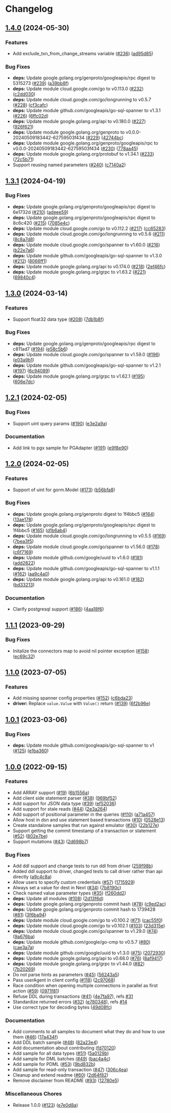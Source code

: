 # Changelog

## [1.4.0](https://github.com/googleapis/go-sql-spanner/compare/v1.3.1...v1.4.0) (2024-05-30)


### Features

* Add exclude_txn_from_change_streams variable ([#236](https://github.com/googleapis/go-sql-spanner/issues/236)) ([ad95d85](https://github.com/googleapis/go-sql-spanner/commit/ad95d8522eb5ca12be089a5cd235a10aa81b0bfd))


### Bug Fixes

* **deps:** Update google.golang.org/genproto/googleapis/rpc digest to 5315273 ([#239](https://github.com/googleapis/go-sql-spanner/issues/239)) ([a39bb8f](https://github.com/googleapis/go-sql-spanner/commit/a39bb8f6e966335531114aadd49f01ddbf072e8a))
* **deps:** Update module cloud.google.com/go to v0.113.0 ([#232](https://github.com/googleapis/go-sql-spanner/issues/232)) ([c2dd030](https://github.com/googleapis/go-sql-spanner/commit/c2dd0303a8b788947e4190659ae87dd67dbf941e))
* **deps:** Update module cloud.google.com/go/longrunning to v0.5.7 ([#228](https://github.com/googleapis/go-sql-spanner/issues/228)) ([cf3cafc](https://github.com/googleapis/go-sql-spanner/commit/cf3cafcd58160076e97bff6e6cc10f72904226d9))
* **deps:** Update module github.com/googleapis/go-sql-spanner to v1.3.1 ([#226](https://github.com/googleapis/go-sql-spanner/issues/226)) ([6ffc02d](https://github.com/googleapis/go-sql-spanner/commit/6ffc02df3b01691100f1a76532cdc109ff807f20))
* **deps:** Update module google.golang.org/api to v0.180.0 ([#227](https://github.com/googleapis/go-sql-spanner/issues/227)) ([926f621](https://github.com/googleapis/go-sql-spanner/commit/926f6214f58f1e60973c000c45be07a232b4649a))
* **deps:** Update module google.golang.org/genproto to v0.0.0-20240509183442-62759503f434 ([#229](https://github.com/googleapis/go-sql-spanner/issues/229)) ([42744bc](https://github.com/googleapis/go-sql-spanner/commit/42744bc8f73d32940629249789cff67a63f4067c))
* **deps:** Update module google.golang.org/genproto/googleapis/rpc to v0.0.0-20240509183442-62759503f434 ([#230](https://github.com/googleapis/go-sql-spanner/issues/230)) ([778aa45](https://github.com/googleapis/go-sql-spanner/commit/778aa45f4a9e1b70dd0cd040e89336c75fa0821a))
* **deps:** Update module google.golang.org/protobuf to v1.34.1 ([#233](https://github.com/googleapis/go-sql-spanner/issues/233)) ([72c5b71](https://github.com/googleapis/go-sql-spanner/commit/72c5b713a749d0f43a03dbad92ca76f583218c55))
* Support reusing named parameters ([#240](https://github.com/googleapis/go-sql-spanner/issues/240)) ([c7140a2](https://github.com/googleapis/go-sql-spanner/commit/c7140a2a4b568d81969949dd76525b67606f04ee))

## [1.3.1](https://github.com/googleapis/go-sql-spanner/compare/v1.3.0...v1.3.1) (2024-04-19)


### Bug Fixes

* **deps:** Update google.golang.org/genproto/googleapis/rpc digest to 6e1732d ([#210](https://github.com/googleapis/go-sql-spanner/issues/210)) ([adeee59](https://github.com/googleapis/go-sql-spanner/commit/adeee596a12d16788d4787524929b8671cc59786))
* **deps:** Update google.golang.org/genproto/googleapis/rpc digest to 8c6c420 ([#215](https://github.com/googleapis/go-sql-spanner/issues/215)) ([7085e4c](https://github.com/googleapis/go-sql-spanner/commit/7085e4cfea014707a35af6c9612f734fa26f3012))
* **deps:** Update module cloud.google.com/go to v0.112.2 ([#217](https://github.com/googleapis/go-sql-spanner/issues/217)) ([cc65283](https://github.com/googleapis/go-sql-spanner/commit/cc6528320afe1079cd6ebc2999ffe3d3d596fd17))
* **deps:** Update module cloud.google.com/go/longrunning to v0.5.6 ([#211](https://github.com/googleapis/go-sql-spanner/issues/211)) ([8c8a7d8](https://github.com/googleapis/go-sql-spanner/commit/8c8a7d824c5ca19b013787e0aca53d60154750b8))
* **deps:** Update module cloud.google.com/go/spanner to v1.60.0 ([#216](https://github.com/googleapis/go-sql-spanner/issues/216)) ([b22e7a6](https://github.com/googleapis/go-sql-spanner/commit/b22e7a6c4670dad5f481989ed8dbbc5dd5ef3dee))
* **deps:** Update module github.com/googleapis/go-sql-spanner to v1.3.0 ([#212](https://github.com/googleapis/go-sql-spanner/issues/212)) ([8066ff1](https://github.com/googleapis/go-sql-spanner/commit/8066ff13f9981460903fd0f0eea7be7a339a5b43))
* **deps:** Update module google.golang.org/api to v0.174.0 ([#218](https://github.com/googleapis/go-sql-spanner/issues/218)) ([2ef46fc](https://github.com/googleapis/go-sql-spanner/commit/2ef46fce92c691cfe3fc886425331aee57d67143))
* **deps:** Update module google.golang.org/grpc to v1.63.2 ([#221](https://github.com/googleapis/go-sql-spanner/issues/221)) ([69840c4](https://github.com/googleapis/go-sql-spanner/commit/69840c4b2aa226bc7f6c3deac043c5d63f450799))

## [1.3.0](https://github.com/googleapis/go-sql-spanner/compare/v1.2.1...v1.3.0) (2024-03-14)


### Features

* Support float32 data type ([#208](https://github.com/googleapis/go-sql-spanner/issues/208)) ([7db1b8f](https://github.com/googleapis/go-sql-spanner/commit/7db1b8f0be6f60a4d20f206bcebbebedd5f2d460))


### Bug Fixes

* **deps:** Update google.golang.org/genproto/googleapis/rpc digest to c811ad7 ([#194](https://github.com/googleapis/go-sql-spanner/issues/194)) ([e58c5b6](https://github.com/googleapis/go-sql-spanner/commit/e58c5b6888078f61fba743393151f058302ff720))
* **deps:** Update module cloud.google.com/go/spanner to v1.59.0 ([#196](https://github.com/googleapis/go-sql-spanner/issues/196)) ([e03a9b1](https://github.com/googleapis/go-sql-spanner/commit/e03a9b14854560e7f85a8405876d03cbc753b32a))
* **deps:** Update module github.com/googleapis/go-sql-spanner to v1.2.1 ([#197](https://github.com/googleapis/go-sql-spanner/issues/197)) ([6c94089](https://github.com/googleapis/go-sql-spanner/commit/6c940890863a720e1849ab9946c90f4b4b3debd9))
* **deps:** Update module google.golang.org/grpc to v1.62.1 ([#195](https://github.com/googleapis/go-sql-spanner/issues/195)) ([606e7dc](https://github.com/googleapis/go-sql-spanner/commit/606e7dc07f272dd3a0999859ad2af10e6d964189))

## [1.2.1](https://github.com/googleapis/go-sql-spanner/compare/v1.2.0...v1.2.1) (2024-02-05)


### Bug Fixes

* Support uint query params ([#190](https://github.com/googleapis/go-sql-spanner/issues/190)) ([e3e2a9a](https://github.com/googleapis/go-sql-spanner/commit/e3e2a9a9fd14f2a4940dd24e73a5a79aa0431580))


### Documentation

* Add link to pgx sample for PGAdapter ([#191](https://github.com/googleapis/go-sql-spanner/issues/191)) ([e9f8e90](https://github.com/googleapis/go-sql-spanner/commit/e9f8e901b5cc345344d9369b92df8d093b4d47a8))

## [1.2.0](https://github.com/googleapis/go-sql-spanner/compare/v1.1.1...v1.2.0) (2024-02-05)


### Features

* Support of uint for gorm.Model  ([#173](https://github.com/googleapis/go-sql-spanner/issues/173)) ([b56bfa8](https://github.com/googleapis/go-sql-spanner/commit/b56bfa8df549780852674f178a1c06f56f0f4c45))


### Bug Fixes

* **deps:** Update google.golang.org/genproto digest to 1f4bbc5 ([#164](https://github.com/googleapis/go-sql-spanner/issues/164)) ([13ae178](https://github.com/googleapis/go-sql-spanner/commit/13ae17898fc30b3cf8ca24320899ae04ed86d8a7))
* **deps:** Update google.golang.org/genproto/googleapis/rpc digest to 1f4bbc5 ([#165](https://github.com/googleapis/go-sql-spanner/issues/165)) ([d1b6ab4](https://github.com/googleapis/go-sql-spanner/commit/d1b6ab4737037b7997c3ccaea9ba2cf109948695))
* **deps:** Update module cloud.google.com/go/longrunning to v0.5.5 ([#169](https://github.com/googleapis/go-sql-spanner/issues/169)) ([7bea3f5](https://github.com/googleapis/go-sql-spanner/commit/7bea3f5597b8d7f3dbdec56faf63dc0538874708))
* **deps:** Update module cloud.google.com/go/spanner to v1.56.0 ([#178](https://github.com/googleapis/go-sql-spanner/issues/178)) ([c6f7169](https://github.com/googleapis/go-sql-spanner/commit/c6f7169158dcb471529fbd8d75013e1a86e38519))
* **deps:** Update module github.com/google/uuid to v1.6.0 ([#181](https://github.com/googleapis/go-sql-spanner/issues/181)) ([add2822](https://github.com/googleapis/go-sql-spanner/commit/add282209e18108f9d318a4e477f05fbe509920c))
* **deps:** Update module github.com/googleapis/go-sql-spanner to v1.1.1 ([#162](https://github.com/googleapis/go-sql-spanner/issues/162)) ([aa9c4a0](https://github.com/googleapis/go-sql-spanner/commit/aa9c4a07fc3b15f4f1e5e61cc78257e5dbbdca4c))
* **deps:** Update module google.golang.org/api to v0.161.0 ([#182](https://github.com/googleapis/go-sql-spanner/issues/182)) ([bd33213](https://github.com/googleapis/go-sql-spanner/commit/bd33213dc437c900b1b11f05ef9e4600381f7e0c))


### Documentation

* Clarify postgresql support ([#186](https://github.com/googleapis/go-sql-spanner/issues/186)) ([4aa18f6](https://github.com/googleapis/go-sql-spanner/commit/4aa18f64cabe252f71612294127b9791eb90072c))

## [1.1.1](https://github.com/googleapis/go-sql-spanner/compare/v1.1.0...v1.1.1) (2023-09-29)


### Bug Fixes

* Initalize the connectors map to avoid nil pointer exception ([#158](https://github.com/googleapis/go-sql-spanner/issues/158)) ([ec69c32](https://github.com/googleapis/go-sql-spanner/commit/ec69c321262631c3cdc4369c01ed8abc6932792f))

## [1.1.0](https://github.com/googleapis/go-sql-spanner/compare/v1.0.1...v1.1.0) (2023-07-05)


### Features

* Add missing spanner config properties ([#152](https://github.com/googleapis/go-sql-spanner/issues/152)) ([c6bda23](https://github.com/googleapis/go-sql-spanner/commit/c6bda23e86f3679bb48c33e19ebf413ca984a4ee))
* **driver:** Replace `value.Value` with `Value()` return ([#139](https://github.com/googleapis/go-sql-spanner/issues/139)) ([6f2b96e](https://github.com/googleapis/go-sql-spanner/commit/6f2b96ea14d87a3edfdbaa0738139cd09862e618))

## [1.0.1](https://github.com/googleapis/go-sql-spanner/compare/v1.0.0...v1.0.1) (2023-03-06)


### Bug Fixes

* **deps:** Update module github.com/googleapis/go-sql-spanner to v1 ([#125](https://github.com/googleapis/go-sql-spanner/issues/125)) ([e1ba360](https://github.com/googleapis/go-sql-spanner/commit/e1ba360543b59ae930b4228a03b94cc724dd14d3))

## [1.0.0](https://github.com/googleapis/go-sql-spanner/compare/v1.0.0...v1.0.0) (2022-09-15)


### Features

* Add ARRAY support ([#19](https://github.com/googleapis/go-sql-spanner/issues/19)) ([6b1556a](https://github.com/googleapis/go-sql-spanner/commit/6b1556a8db409fbab0998fdcde59521b26495472))
* Add client side statement parser ([#38](https://github.com/googleapis/go-sql-spanner/issues/38)) ([969bf52](https://github.com/googleapis/go-sql-spanner/commit/969bf52b2cda303349746de9730557242082893c))
* Add support for JSON data type ([#39](https://github.com/googleapis/go-sql-spanner/issues/39)) ([ef52036](https://github.com/googleapis/go-sql-spanner/commit/ef5203657aa8e2173e387ea6aede02d457577790))
* Add support for stale reads ([#44](https://github.com/googleapis/go-sql-spanner/issues/44)) ([2e3a264](https://github.com/googleapis/go-sql-spanner/commit/2e3a2645073d7c9174b3aec934c1e1fcbb06534c))
* Add support of positional parameter in the queries ([#110](https://github.com/googleapis/go-sql-spanner/issues/110)) ([a71a457](https://github.com/googleapis/go-sql-spanner/commit/a71a457261ea8e522d320726a8aeea6768f08acf))
* Allow host in dsn and use statement based transactions ([#10](https://github.com/googleapis/go-sql-spanner/issues/10)) ([0528e13](https://github.com/googleapis/go-sql-spanner/commit/0528e13eed6ccb0b71636554f79c9d278242987c))
* Create standalone samples that run against emulator ([#30](https://github.com/googleapis/go-sql-spanner/issues/30)) ([22b127e](https://github.com/googleapis/go-sql-spanner/commit/22b127e111dc7f8e3a8dfb83e1f3dd736640fcaf))
* Support getting the commit timestamp of a transaction or statement ([#52](https://github.com/googleapis/go-sql-spanner/issues/52)) ([802e7be](https://github.com/googleapis/go-sql-spanner/commit/802e7be6dd18dd6c75991bc129116892a45de944))
* Support mutations ([#43](https://github.com/googleapis/go-sql-spanner/issues/43)) ([2d698b7](https://github.com/googleapis/go-sql-spanner/commit/2d698b754205888fcd4487ec0793c956f42bbf56))


### Bug Fixes

* Add ddl support and change tests to run ddl from driver ([259f98b](https://github.com/googleapis/go-sql-spanner/commit/259f98b017849d158ff799de5c947bb0c39eb4f2))
* Added ddl support to driver, changed tests to call driver rather than api directly ([a9c4c8a](https://github.com/googleapis/go-sql-spanner/commit/a9c4c8a50b3823d2eff368fd672dd7e4adfff1f5))
* Allow users to specify custom credentials ([#57](https://github.com/googleapis/go-sql-spanner/issues/57)) ([1715929](https://github.com/googleapis/go-sql-spanner/commit/171592955606f2b7ff3313d2ab6ddf17ea785f3b))
* Always set a value for dest in Next ([#34](https://github.com/googleapis/go-sql-spanner/issues/34)) ([7b8190c](https://github.com/googleapis/go-sql-spanner/commit/7b8190cbb3d63eac2f4b311208d1da7ea282436b))
* Check named value parameter types ([#35](https://github.com/googleapis/go-sql-spanner/issues/35)) ([f260dd2](https://github.com/googleapis/go-sql-spanner/commit/f260dd247f6a5c69d0d8ec1ac0fb7136f978ae05))
* **deps:** Update all modules ([#108](https://github.com/googleapis/go-sql-spanner/issues/108)) ([2d13f6d](https://github.com/googleapis/go-sql-spanner/commit/2d13f6dcc272d3354a1ebe001fc711e731540aca))
* **deps:** Update google.golang.org/genproto commit hash ([#78](https://github.com/googleapis/go-sql-spanner/issues/78)) ([c9ed2ac](https://github.com/googleapis/go-sql-spanner/commit/c9ed2ac088d9b2bd4cc3bcb613aa0595b1ef9b73))
* **deps:** Update google.golang.org/genproto commit hash to 1739428 ([#81](https://github.com/googleapis/go-sql-spanner/issues/81)) ([3f6ba94](https://github.com/googleapis/go-sql-spanner/commit/3f6ba948cc361edd4190392a629dbef764979ee2))
* **deps:** Update module cloud.google.com/go to v0.100.2 ([#71](https://github.com/googleapis/go-sql-spanner/issues/71)) ([cac55f0](https://github.com/googleapis/go-sql-spanner/commit/cac55f092744104371fa6e539928b2bf73fae1ab))
* **deps:** Update module cloud.google.com/go to v0.102.1 ([#103](https://github.com/googleapis/go-sql-spanner/issues/103)) ([23d315e](https://github.com/googleapis/go-sql-spanner/commit/23d315e644d740a77ff39ac6d1553db81229f2c7))
* **deps:** Update module cloud.google.com/go/spanner to v1.29.0 ([#74](https://github.com/googleapis/go-sql-spanner/issues/74)) ([9a676ba](https://github.com/googleapis/go-sql-spanner/commit/9a676bad33664faf2e6ce937a6c7393407545723))
* **deps:** Update module github.com/google/go-cmp to v0.5.7 ([#80](https://github.com/googleapis/go-sql-spanner/issues/80)) ([cae3a7a](https://github.com/googleapis/go-sql-spanner/commit/cae3a7a7e7ed3d0b9427ebf192a4ad55a7e08728))
* **deps:** Update module github.com/google/uuid to v1.3.0 ([#75](https://github.com/googleapis/go-sql-spanner/issues/75)) ([2072930](https://github.com/googleapis/go-sql-spanner/commit/2072930d8a8171d96a08c7be86578dca0b40b60a))
* **deps:** Update module google.golang.org/api to v0.68.0 ([#76](https://github.com/googleapis/go-sql-spanner/issues/76)) ([8af9417](https://github.com/googleapis/go-sql-spanner/commit/8af94172388cf28a2b8e9dd63e2bd7b40a262a0f))
* **deps:** Update module google.golang.org/grpc to v1.44.0 ([#82](https://github.com/googleapis/go-sql-spanner/issues/82)) ([7b20269](https://github.com/googleapis/go-sql-spanner/commit/7b2026924b9efbdb3ace243596ae978542f2b18b))
* Do not parse hints as parameters ([#45](https://github.com/googleapis/go-sql-spanner/issues/45)) ([56243a5](https://github.com/googleapis/go-sql-spanner/commit/56243a5a1169e86b3b14c02ab5c47a4b950a7f14))
* Pass userAgent in client config ([#118](https://github.com/googleapis/go-sql-spanner/issues/118)) ([2c97068](https://github.com/googleapis/go-sql-spanner/commit/2c97068e002c3c83acb9f181908cf2cbe025e516))
* Race condition when opening multiple connections in parallel as first action ([#59](https://github.com/googleapis/go-sql-spanner/issues/59)) ([0971f81](https://github.com/googleapis/go-sql-spanner/commit/0971f81129f36f519a4c1385a3cd634fa4492c3e))
* Refuse DDL during transactions ([#41](https://github.com/googleapis/go-sql-spanner/issues/41)) ([4e7fa97](https://github.com/googleapis/go-sql-spanner/commit/4e7fa97469752d1605b2af80997a03fd1005b5d9)), refs [#31](https://github.com/googleapis/go-sql-spanner/issues/31)
* Standardize returned errors ([#32](https://github.com/googleapis/go-sql-spanner/issues/32)) ([e780348](https://github.com/googleapis/go-sql-spanner/commit/e7803486f424d579c1b356cf7a500fbb62ac6040)), refs [#14](https://github.com/googleapis/go-sql-spanner/issues/14)
* Use correct type for decoding bytes ([49d08fc](https://github.com/googleapis/go-sql-spanner/commit/49d08fc7ade3559774c88a87b16d13d67c1eef57))


### Documentation

* Add comments to all samples to document what they do and how to use them ([#46](https://github.com/googleapis/go-sql-spanner/issues/46)) ([17a434f](https://github.com/googleapis/go-sql-spanner/commit/17a434f71d6d682ce7974b50f57e6a4193c4f892))
* Add DDL batch sample ([#48](https://github.com/googleapis/go-sql-spanner/issues/48)) ([82a23e4](https://github.com/googleapis/go-sql-spanner/commit/82a23e44db5752d4310133597183ee7967d0efea))
* Add documentation about contributing ([fd70120](https://github.com/googleapis/go-sql-spanner/commit/fd70120b979887d389633a8ffcb8fb647b163cbb))
* Add sample for all data types ([#51](https://github.com/googleapis/go-sql-spanner/issues/51)) ([5a0129b](https://github.com/googleapis/go-sql-spanner/commit/5a0129b45ea0a3b89d900024b99115523de8b8d7))
* Add sample for DML batches ([#49](https://github.com/googleapis/go-sql-spanner/issues/49)) ([bac4a4c](https://github.com/googleapis/go-sql-spanner/commit/bac4a4cef1f628918b925a1dc944ab7e3c732480))
* Add sample for PDML ([#53](https://github.com/googleapis/go-sql-spanner/issues/53)) ([9bd832b](https://github.com/googleapis/go-sql-spanner/commit/9bd832bec3a988c0b322a0563b7300b2c4e09e89))
* Add sample for read-only transaction ([#47](https://github.com/googleapis/go-sql-spanner/issues/47)) ([306c4ea](https://github.com/googleapis/go-sql-spanner/commit/306c4eae4dfef0f38d4c24177206c05092918ab5))
* Cleanup and extend readme ([#60](https://github.com/googleapis/go-sql-spanner/issues/60)) ([2d64f82](https://github.com/googleapis/go-sql-spanner/commit/2d64f827825255743ff4ea631c0b0e8913ef4148))
* Remove disclaimer from README ([#93](https://github.com/googleapis/go-sql-spanner/issues/93)) ([12780e5](https://github.com/googleapis/go-sql-spanner/commit/12780e57be1cfa3df753e92e3dd6c51e06dfb070))


### Miscellaneous Chores

* Release 1.0.0 ([#123](https://github.com/googleapis/go-sql-spanner/issues/123)) ([e7e0d8a](https://github.com/googleapis/go-sql-spanner/commit/e7e0d8a66d7f60cb6a32e28c29ab28ca4d62d5a5))
